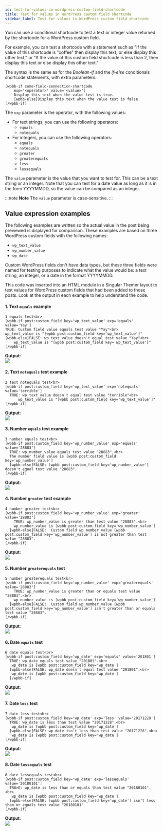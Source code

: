 ```yaml
---
id: test-for-values-in-wordpress-custom-field-shortcode
title: Test for values in WordPress custom field shortcode
sidebar_label: Test for values in WordPress custom field shortcode
---
```


You can use a conditional shortcode to test a text or integer value returned by the shortcode for a WordPress custom field.

For example, you can test a shortcode with a statement such as "If the value of this shortcode is "coffee" then display this text, or else display this other text," or "If the value of this custom field shortcode is less than 2, then display this text or else display this other text."

The syntax is the same as for the _Boolean-If_ and the _if-else_ conditionals shortcode statements, with extra parameters:

```markup
[wpbb-if some-field-connection-shortcode
    exp='<operator>' value='<value>']
    Display this text when the value test is true.
    [wpbb-else]Display this text when the value test is false.
[/wpbb-if]
```

The `exp` parameter is the operator, with the following values:

  * For text strings, you can use the following operators:
    * `equals`
    * `notequals`
  * For integers, you can use the following operators:
    * `equals`
    * `notequals`
    * `greater`
    * `greaterequals`
    * `less`
    * `lessequals`

The `value` parameter is the value that you want to test for. This can be a text string or an integer. Note that you can test for a date value as long as it is in the form YYYYMMDD, so the value can be compared as an integer.

:::note **Note**
The `value` parameter is case-sensitive.
:::

## Value expression examples

The following examples are written so the actual value in the post being previewed is displayed for comparison. These examples are based on three WordPress custom fields with the following names:

  * `wp_text_value`
  * `wp_number_value`
  * `wp_date`

Custom WordPress fields don't have data types, but these three fields were named for testing purposes to indicate what the value would be: a text string, an integer, or  a date in the format YYYYMMDD.

This code was inserted into an HTML module in a Singular Themer layout to test values for WordPress custom fields that had been added to those posts. Look at the output in each example to help understand the code.

#### 1. Text `equals` example

```markup
1 equals test<br>
[wpbb-if post:custom_field key='wp_text_value' exp='equals' value='Yay']
TRUE: Custom field value equals test value "Yay"<br>
wp_text_value is "[wpbb post:custom_field key='wp_text_value']"
[wpbb-else]FALSE: wp_text_value doesn't equal test value "Yay"<br>
    wp_text_value is "[wpbb post:custom_field key='wp_text_value']"
[/wpbb-if]
```

**Output:**  
![](/img/test-for-values-in-wordpress-custom-field-shortcode-7e20c232.png)

#### 2. Text `notequals` test example

```markup
2 text notequals test<br>
[wpbb-if post:custom_field key='wp_text_value' exp='notequals' value='terrible']
  TRUE: wp_text_value doesn't equal test value "terrible"<br>
      wp_text_value is "[wpbb post:custom_field key='wp_text_value']"
[/wpbb-if]
```

**Output:**  
![](/img/test-for-values-in-wordpress-custom-field-shortcode-f43c88fe.png)

#### 3. Number `equals` test example

```markup
3 number equals test<br>
[wpbb-if post:custom_field key='wp_number_value' exp='equals' value='28883']
  TRUE: wp_number_value equals test value "28883".<br>
  The number field value is [wpbb post:custom_field key='wp_number_value']
  [wpbb-else]FALSE: [wpbb post:custom_field key='wp_number_value'] doesn't equal test value "28883".
[/wpbb-if]
```

**Output:**  
![](/img/test-for-values-in-wordpress-custom-field-shortcode-a50ffb05.png)

#### 4. Number `greater` test example

```markup
4 number greater test<br>
[wpbb-if post:custom_field key='wp_number_value' exp='greater' value='28883']
    TRUE: wp_number_value is greater than test value "28883".<br>
    wp_number_value is [wpbb post:custom_field key='wp_number_value']
  [wpbb-else]FALSE:  Custom field wp_number_value [wpbb post:custom_field key='wp_number_value'] is not greater than test value "28883".
[/wpbb-if]
```

**Output:**  
![](/img/test-for-values-in-wordpress-custom-field-shortcode-2f800eaf.png)

#### 5. Number `greaterequals` test

```markup
5 number greaterequals test<br>
[wpbb-if post:custom_field key='wp_number_value' exp='greaterequals' value='28883']
    TRUE: wp_number_value is greater than or equals test value "28883".<br>
    wp_number_value is [wpbb post:custom_field key='wp_number_value']
  [wpbb-else]FALSE:  Custom field wp_number_value [wpbb post:custom_field key='wp_number_value'] isn't greater than or equals test value "28883".
[/wpbb-if]
```

**Output:**  
![](/img/test-for-values-in-wordpress-custom-field-shortcode-95c4a054.png)

#### 6. Date `equals` test

```markup
6 date equals test<br>
[wpbb-if post:custom_field key='wp_date' exp='equals' value='201801']
  TRUE: wp_date equals test value "201801".<br>
   wp_date is [wpbb post:custom_field key='wp_date']
  [wpbb-else]FALSE: wp_date doesn't equal test value "201801".<br>
   wp_date is [wpbb post:custom_field key='wp_date']
  [/wpbb-if]
```

**Output:**  
![](/img/test-for-values-in-wordpress-custom-field-shortcode-642d48e8.png)

#### 7. Date `less` test

```markup
7 date less test<br>
[wpbb-if post:custom_field key='wp_date' exp='less' value='20171228']
  TRUE: wp_date is less than test value "20171228".<br>
   wp_date is [wpbb post:custom_field key='wp_date']
  [wpbb-else]FALSE: wp_date isn't less than test value "20171228".<br>
   wp_date is [wpbb post:custom_field key='wp_date']
[/wpbb-if]
```

**Output:**  
![](/img/test-for-values-in-wordpress-custom-field-shortcode-72a42b0a.png)

#### 8. Date `lessequals` test

```markup
8 date lessequals test<br>
[wpbb-if post:custom_field key='wp_date' exp='lessequals' value='20180101']
  TRU>E: wp_date is less than or equals than test value "20180101".<br>
   wp_date is [wpbb post:custom_field key='wp_date']
  [wpbb-else]FALSE: [wpbb post:custom_field key='wp_date'] isn't less than or equals test value "20180101"
[/wpbb-if]
```

**Output:**  
![](/img/test-for-values-in-wordpress-custom-field-shortcode-72a42b0a.png)
